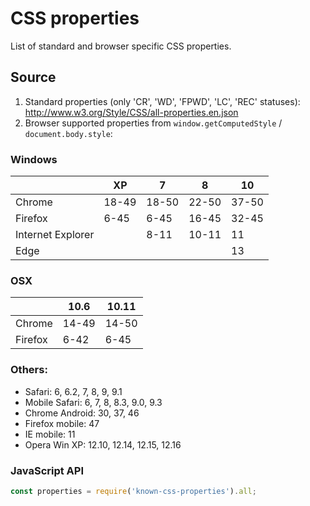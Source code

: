 # CSS properties

List of standard and browser specific CSS properties.

## Source

1. Standard properties (only 'CR', 'WD', 'FPWD', 'LC', 'REC' statuses): http://www.w3.org/Style/CSS/all-properties.en.json 
2. Browser supported properties from `window.getComputedStyle` / `document.body.style`:

 ### Windows
 |                   | XP     | 7      | 8      | 10     |
 | ----------------- | ------ | ------ | ------ | ------ |
 | Chrome            | 18-49  | 18-50  | 22-50  | 37-50  |
 | Firefox           | 6-45   | 6-45   | 16-45  | 32-45  |
 | Internet Explorer |        |  8-11  | 10-11  | 11     |
 | Edge              |        |        |        | 13     |

 ### OSX
 |                   | 10.6  | 10.11  |
 | ----------------- | ----- | ------ |
 | Chrome            | 14-49 | 14-50  |
 | Firefox           | 6-42  | 6-45   |

 ### Others:

 - Safari: 6, 6.2, 7, 8, 9, 9.1
 - Mobile Safari: 6, 7, 8, 8.3, 9.0, 9.3
 - Chrome Android: 30, 37, 46
 - Firefox mobile: 47
 - IE mobile: 11
 - Opera Win XP: 12.10, 12.14, 12.15, 12.16

### JavaScript API

```js
const properties = require('known-css-properties').all;
```
